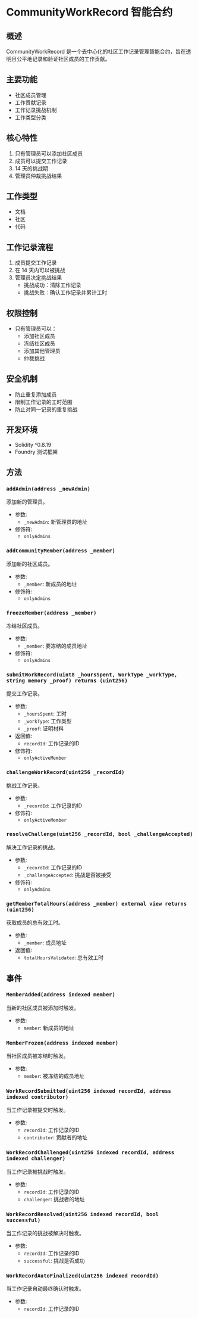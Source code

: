 # CommunityWorkRecord 智能合约

## 概述

CommunityWorkRecord 是一个去中心化的社区工作记录管理智能合约，旨在透明且公平地记录和验证社区成员的工作贡献。

## 主要功能

- 社区成员管理
- 工作贡献记录
- 工作记录挑战机制
- 工作类型分类

## 核心特性

1. 只有管理员可以添加社区成员
2. 成员可以提交工作记录
3. 14 天的挑战期
4. 管理员仲裁挑战结果

## 工作类型

- 文档
- 社区
- 代码

## 工作记录流程

1. 成员提交工作记录
2. 在 14 天内可以被挑战
3. 管理员决定挑战结果
   - 挑战成功：清除工作记录
   - 挑战失败：确认工作记录并累计工时

## 权限控制

- 只有管理员可以：
  - 添加社区成员
  - 冻结社区成员
  - 添加其他管理员
  - 仲裁挑战

## 安全机制

- 防止重复添加成员
- 限制工作记录的工时范围
- 防止对同一记录的重复挑战

## 开发环境

- Solidity ^0.8.19
- Foundry 测试框架

## 方法

### `addAdmin(address _newAdmin)`

添加新的管理员。

- 参数:
  - `_newAdmin`: 新管理员的地址
- 修饰符:
  - `onlyAdmins`

### `addCommunityMember(address _member)`

添加新的社区成员。

- 参数:
  - `_member`: 新成员的地址
- 修饰符:
  - `onlyAdmins`

### `freezeMember(address _member)`

冻结社区成员。

- 参数:
  - `_member`: 要冻结的成员地址
- 修饰符:
  - `onlyAdmins`

### `submitWorkRecord(uint8 _hoursSpent, WorkType _workType, string memory _proof) returns (uint256)`

提交工作记录。

- 参数:
  - `_hoursSpent`: 工时
  - `_workType`: 工作类型
  - `_proof`: 证明材料
- 返回值:
  - `recordId`: 工作记录的ID
- 修饰符:
  - `onlyActiveMember`

### `challengeWorkRecord(uint256 _recordId)`

挑战工作记录。

- 参数:
  - `_recordId`: 工作记录的ID
- 修饰符:
  - `onlyActiveMember`

### `resolveChallenge(uint256 _recordId, bool _challengeAccepted)`

解决工作记录的挑战。

- 参数:
  - `_recordId`: 工作记录的ID
  - `_challengeAccepted`: 挑战是否被接受
- 修饰符:
  - `onlyAdmins`

### `getMemberTotalHours(address _member) external view returns (uint256)`

获取成员的总有效工时。

- 参数:
  - `_member`: 成员地址
- 返回值:
  - `totalHoursValidated`: 总有效工时

## 事件

### `MemberAdded(address indexed member)`

当新的社区成员被添加时触发。

- 参数:
  - `member`: 新成员的地址

### `MemberFrozen(address indexed member)`

当社区成员被冻结时触发。

- 参数:
  - `member`: 被冻结的成员地址

### `WorkRecordSubmitted(uint256 indexed recordId, address indexed contributor)`

当工作记录被提交时触发。

- 参数:
  - `recordId`: 工作记录的ID
  - `contributor`: 贡献者的地址

### `WorkRecordChallenged(uint256 indexed recordId, address indexed challenger)`

当工作记录被挑战时触发。

- 参数:
  - `recordId`: 工作记录的ID
  - `challenger`: 挑战者的地址

### `WorkRecordResolved(uint256 indexed recordId, bool successful)`

当工作记录的挑战被解决时触发。

- 参数:
  - `recordId`: 工作记录的ID
  - `successful`: 挑战是否成功

### `WorkRecordAutoFinalized(uint256 indexed recordId)`

当工作记录自动最终确认时触发。

- 参数:
  - `recordId`: 工作记录的ID
